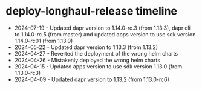 # deploy-longhaul-release timeline

- 2024-07-19 - Updated dapr version to 1.14.0-rc.3 (from 1.13.3), dapr cli to 1.14.0-rc.5 (from master) and updated apps version to use sdk version 1.14.0-rc01 (from 1.13.0)
- 2024-05-22 - Updated dapr version to 1.13.3 (from 1.13.2)
- 2024-04-27 - Reverted the deployment of the wrong helm charts
- 2024-04-26 - Mistakenly deployed the wrong helm charts
- 2024-04-15 - Updated apps version to use sdk version 1.13.0 (from 1.13.0-rc3)
- 2024-04-09 - Updated dapr version to 1.13.2 (from 1.13.0-rc6)
